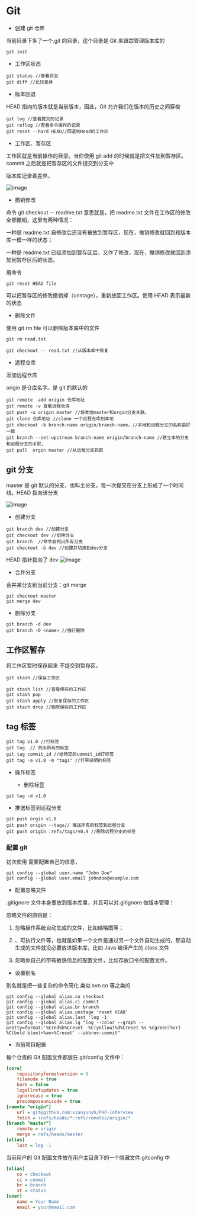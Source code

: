 # Git

- 创建 git 仓库

当前目录下多了一个.git 的目录，这个目录是 Git 来跟踪管理版本库的

```
git init
```

- 工作区状态

```
git status //查看状态
git diff //比较差异
```

- 版本回退

HEAD 指向的版本就是当前版本，因此，Git 允许我们在版本的历史之间穿梭

```
git log //查看提交的记录
git reflog //查看命令操作的记录
git reset --hard HEAD//回退到Head的工作区
```

- 工作区、暂存区

工作区就是当前操作的目录。当你使用 git add 的时候就是把文件加到暂存区。commit 之后就是把暂存区的文件提交到分支中

版本库记录着差异。

![image](https://www.liaoxuefeng.com/files/attachments/001384907720458e56751df1c474485b697575073c40ae9000/0)

- 撤销修改

命令 git checkout -- readme.txt 意思就是，把 readme.txt 文件在工作区的修改全部撤销，这里有两种情况：

一种是 readme.txt 自修改后还没有被放到暂存区，现在，撤销修改就回到和版本库一模一样的状态；

一种是 readme.txt 已经添加到暂存区后，又作了修改，现在，撤销修改就回到添加到暂存区后的状态。

用命令

```
git reset HEAD file
```

可以把暂存区的修改撤销掉（unstage），重新放回工作区。使用 HEAD 表示最新的状态

- 删除文件

使用 git rm file 可以删除版本库中的文件

```
git rm read.txt

git checkout -- read.txt //从版本库中恢复
```

- 远程仓库

添加远程仓库

origin 是仓库名字。是 git 的默认的

```
git remote  add origin 仓库地址
git remote -v 查看远程仓库
git push -u origin master //将本地master和orgin分支关联。
git clone 仓库地址 //clone 一个远程仓库到本地
git checkout -b branch-name origin/branch-name，//本地和远程分支的名称最好一致
git branch --set-upstream branch-name origin/branch-name //建立本地分支和远程分支的关联，
git pull  orgin master //从远程分支抓取
```

## git 分支

master 是 git 默认的分支，也叫主分支。每一次提交在分支上形成了一个时间线。HEAD 指向该分支

![image](https://www.liaoxuefeng.com/files/attachments/001384908811773187a597e2d844eefb11f5cf5d56135ca000/0)

- 创建分支

```
git branch dev //创建分支
git checkout dev //切换分支
git branch  //命令会列出所有分支
git checkout -b dev //创建并切换到dev分支
```

HEAD 指针指向了 dev ![image](https://www.liaoxuefeng.com/files/attachments/00138490883510324231a837e5d4aee844d3e4692ba50f5000/0)

- 合并分支

合并某分支到当前分支：git merge <name>

```
git checkout master
git merge dev
```

- 删除分支

```
git branch -d dev
git branch -D <name> //强行删除
```

## 工作区暂存

将工作区暂时保存起来 不提交到暂存区。

```
git stash //保存工作区

git stash list //查看保存的工作区
git stash pop
git stash apply //恢复保存的工作区
git stach drop //删除保存的工作区
```

## tag 标签

```
git tag v1.0 //打标签
git tag  // 列出所有的标签
git tag commit_id //给特定的commit_id打标签
git tag -a v1.0 -m "tag1" //打带说明的标签
```

- 操作标签

  - 删除标签

```
git tag -d v1.0
```

- 推送标签到远程分支

```
git push orgin v1.0
git push origin --tags// 推送所有的标签到远程分支
git push origin :refs/tags/v0.9 //删除远程分支的标签
```

### 配置 git

初次使用 需要配置自己的信息，

```
git config --global user.name "John Doe"
git config --global user.email johndoe@example.com
```

- 配置忽略文件

.gitignore 文件本身要放到版本库里，并且可以对.gitignore 做版本管理！

忽略文件的原则是：

1. 忽略操作系统自动生成的文件，比如缩略图等；
2. 、可执行文件等，也就是如果一个文件是通过另一个文件自动生成的，那自动生成的文件就没必要放进版本库，比如 Java 编译产生的.class 文件

3. 忽略你自己的带有敏感信息的配置文件，比如存放口令的配置文件。

- 设置别名

别名就是把一些复杂的命令简化 类似 svn co 等之类的

```shell
git config --global alias.co checkout
git config --global alias.ci commit
git config --global alias.br branch
git config --global alias.unstage 'reset HEAD'
git config --global alias.last 'log -1'
git config --global alias.lg "log --color --graph --pretty=format:'%Cred%h%Creset -%C(yellow)%d%Creset %s %Cgreen(%cr) %C(bold blue)<%an>%Creset' --abbrev-commit"
```

- 当前项目配置

每个仓库的 Git 配置文件都放在.git/config 文件中：

```ini
[core]
    repositoryformatversion = 0
    filemode = true
    bare = false
    logallrefupdates = true
    ignorecase = true
    precomposeunicode = true
[remote "origin"]
    url = git@github.com:xianyunyh/PHP-Interview
    fetch = +refs/heads/*:refs/remotes/origin/*
[branch "master"]
    remote = origin
    merge = refs/heads/master
[alias]
    last = log -1
```

当前用户的 Git 配置文件放在用户主目录下的一个隐藏文件.gitconfig 中

```ini
[alias]
    co = checkout
    ci = commit
    br = branch
    st = status
[user]
    name = Your Name
    email = your@email.com
```
